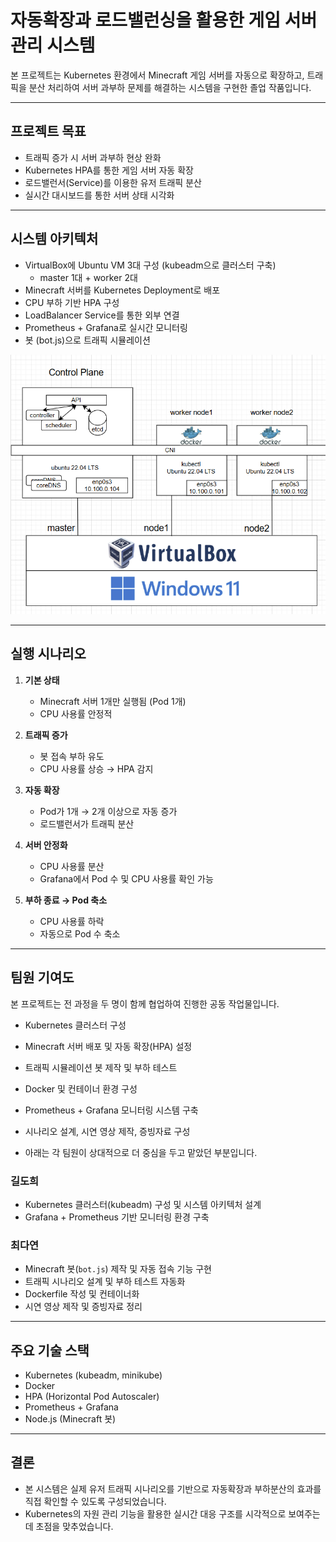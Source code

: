 # 자동확장과 로드밸런싱을 활용한 게임 서버 관리 시스템

본 프로젝트는 Kubernetes 환경에서 Minecraft 게임 서버를 자동으로 확장하고, 트래픽을 분산 처리하여 서버 과부하 문제를 해결하는 시스템을 구현한 졸업 작품입니다.

---

## 프로젝트 목표

- 트래픽 증가 시 서버 과부하 현상 완화
- Kubernetes HPA를 통한 게임 서버 자동 확장
- 로드밸런서(Service)를 이용한 유저 트래픽 분산
- 실시간 대시보드를 통한 서버 상태 시각화

---

## 시스템 아키텍처

- VirtualBox에 Ubuntu VM 3대 구성 (kubeadm으로 클러스터 구축)
  - master 1대 + worker 2대
- Minecraft 서버를 Kubernetes Deployment로 배포
- CPU 부하 기반 HPA 구성
- LoadBalancer Service를 통한 외부 연결
- Prometheus + Grafana로 실시간 모니터링
- 봇 (bot.js)으로 트래픽 시뮬레이션

![아키텍처 다이어그램](./infrastructure/cluster-structure.png)

---


## 실행 시나리오

1. **기본 상태**  
   - Minecraft 서버 1개만 실행됨 (Pod 1개)  
   - CPU 사용률 안정적

2. **트래픽 증가**  
   - 봇 접속 부하 유도  
   - CPU 사용률 상승 → HPA 감지

3. **자동 확장**  
   - Pod가 1개 → 2개 이상으로 자동 증가  
   - 로드밸런서가 트래픽 분산

4. **서버 안정화**  
   - CPU 사용률 분산  
   - Grafana에서 Pod 수 및 CPU 사용률 확인 가능
     
5. **부하 종료 → Pod 축소**  
   - CPU 사용률 하락  
   - 자동으로 Pod 수 축소


---


## 팀원 기여도



본 프로젝트는 전 과정을 두 명이 함께 협업하여 진행한 공동 작업물입니다. 


- Kubernetes 클러스터 구성
- Minecraft 서버 배포 및 자동 확장(HPA) 설정
- 트래픽 시뮬레이션 봇 제작 및 부하 테스트
- Docker 및 컨테이너 환경 구성
- Prometheus + Grafana 모니터링 시스템 구축
- 시나리오 설계, 시연 영상 제작, 증빙자료 구성



- 아래는 각 팀원이 상대적으로 더 중심을 두고 맡았던 부분입니다.



### 길도희
- Kubernetes 클러스터(kubeadm) 구성 및 시스템 아키텍처 설계
- Grafana + Prometheus 기반 모니터링 환경 구축
  

### 최다연
- Minecraft 봇(`bot.js`) 제작 및 자동 접속 기능 구현
- 트래픽 시나리오 설계 및 부하 테스트 자동화
- Dockerfile 작성 및 컨테이너화
- 시연 영상 제작 및 증빙자료 정리
  
---

## 주요 기술 스택

- Kubernetes (kubeadm, minikube)
- Docker
- HPA (Horizontal Pod Autoscaler)
- Prometheus + Grafana
- Node.js (Minecraft 봇)


---

## 결론

- 본 시스템은 실제 유저 트래픽 시나리오를 기반으로 자동확장과 부하분산의 효과를 직접 확인할 수 있도록 구성되었습니다.
- Kubernetes의 자원 관리 기능을 활용한 실시간 대응 구조를 시각적으로 보여주는 데 초점을 맞추었습니다.



